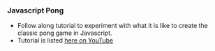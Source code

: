 ### Javascript Pong

- Follow along tutorial to experiment with what it is like to create the classic pong game in Javascript.
- Tutorial is listed [here on YouTube](https://www.youtube.com/watch?v=ju09womACpQ)